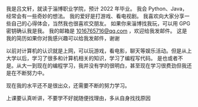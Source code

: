 我是吕文轩，就读于淄博职业学院，预计 2022 年毕业。
我会 Python、Java，经常会有一些奇妙的想法。
我的爱好是打游戏、看电视剧。
我喜欢向大家分享一些自己的心得体会，当然我也很喜欢交朋友。
如果你来淄博找我玩，可以用 GPG 密钥确认我是我。
我的邮箱是 1016765716@qq.com ，欢迎给我发邮件。
这是我的简历如果你对我感兴趣可以给我发邮件，谢谢


以前对计算机的认识就是上网，可以玩游戏，看电影，聊天等娱乐活动。但是从上大学以后，学习了很多和计算机相关的知识，学习了编程写代码。
是也或者不是。从大一到现在的编程学习，我并没有学的很明白，甚至现在学习很费劲但我还是在不断努力中。



现在我的水平还不是很出众，还需要不断的努力学习。

上课要认真听讲，不要学不好就随便找理由，多从自身找找原因
